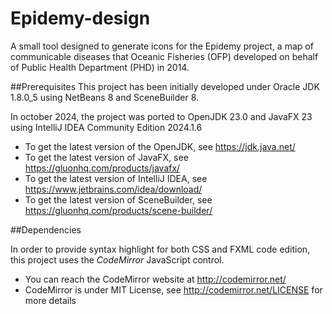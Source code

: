Epidemy-design
==============

A small tool designed to generate icons for the Epidemy project,
a map of communicable diseases that Oceanic Fisheries (OFP)
developed on behalf of Public Health Department (PHD) in 2014.

##Prerequisites
This project has been initially developed under Oracle JDK 1.8.0_5 using NetBeans 8 and SceneBuilder 8.

In october 2024, the project was ported to OpenJDK 23.0 and JavaFX 23 using IntelliJ IDEA Community Edition 2024.1.6

* To get the latest version of the OpenJDK, see https://jdk.java.net/
* To get the latest version of JavaFX, see https://gluonhq.com/products/javafx/
* To get the latest version of IntelliJ IDEA, see https://www.jetbrains.com/idea/download/
* To get the latest version of SceneBuilder, see https://gluonhq.com/products/scene-builder/

##Dependencies

In order to provide syntax highlight for both CSS and FXML code edition, this project uses the *CodeMirror* JavaScript control.

* You can reach the CodeMirror website at http://codemirror.net/
* CodeMirror is under MIT License, see http://codemirror.net/LICENSE for more details